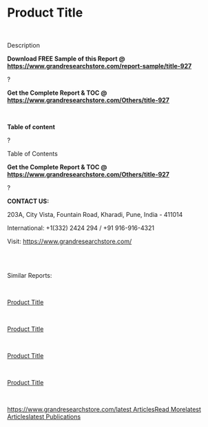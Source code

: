 <h1>Product Title</h1><br/><p>Description</p>
 
 
 
 <div><b>Download FREE Sample of this Report @ <a href="https://www.grandresearchstore.com/report-sample/title-927">https://www.grandresearchstore.com/report-sample/title-927</a></b></div>
 
 
 
 <p>? </p>
 
 
 
 <div><b>Get the Complete Report & TOC @ <a href="https://www.grandresearchstore.com/Others/title-927">https://www.grandresearchstore.com/Others/title-927</a></b></div>
 
 
 
 <p><br />
 
 <b>Table of content</b></p>
 
 
 
 <p>? </p>
 
 
 
 <p>Table of Contents</p>
 
 
 
 <div><b>Get the Complete Report & TOC @ <a href="https://www.grandresearchstore.com/Others/title-927">https://www.grandresearchstore.com/Others/title-927</a></b></div>
 
 
 
 <p>? </p>
 
 
 
 <p><b>CONTACT US:</b><br />
 
 203A, City Vista, Fountain Road, Kharadi, Pune, India - 411014<br />
 
 International: +1(332) 2424 294 / +91 916-916-4321<br />
 
 Visit: <a href="https://www.grandresearchstore.com/">https://www.grandresearchstore.com/</a><br />
 
 <br />
 
 <br />
 
 Similar Reports:<br />
 
 <br />
 
 <a href="https://www.grandresearchstore.com/Others/title-336">Product Title</a><br />
 
 <br />
 
 <a href="https://www.grandresearchstore.com/Others/title-977">Product Title</a><br />
 
 <br />
 
 <a href="https://www.grandresearchstore.com/Others/title-73">Product Title</a><br />
 
 <br />
 
 <a href="https://www.grandresearchstore.com/Others/title-622">Product Title</a><br />
 
 <br />
 
 <a href="https://gyeongbokgung.com">https://www.grandresearchstore.com/</a><a href="https://hallyeomaritime.com">latest Articles</a><a href="https://jingwansa.com">Read More</a><a href="https://nguoiviet.jp/">latest Articles</a><a href="https://www.intelmarketresearch.com/">latest Publications</a></p>
